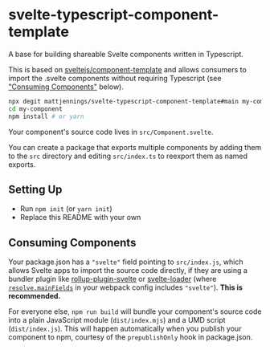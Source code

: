 # svelte-typescript-component-template

A base for building shareable Svelte components written in Typescript.

This is based on [sveltejs/component-template](https://github.com/sveltejs/component-template) and allows consumers to import the .svelte components without requiring Typescript (see ["Consuming Components"](#consuming-components) below).

```bash
npx degit mattjennings/svelte-typescript-component-template#main my-component
cd my-component
npm install # or yarn
```

Your component's source code lives in `src/Component.svelte`.

You can create a package that exports multiple components by adding them to the `src` directory and editing `src/index.ts` to reexport them as named exports.

## Setting Up

- Run `npm init` (or `yarn init`)
- Replace this README with your own

## Consuming Components

Your package.json has a `"svelte"` field pointing to `src/index.js`, which allows Svelte apps to import the source code directly, if they are using a bundler plugin like [rollup-plugin-svelte](https://github.com/sveltejs/rollup-plugin-svelte) or [svelte-loader](https://github.com/sveltejs/svelte-loader) (where [`resolve.mainFields`](https://webpack.js.org/configuration/resolve/#resolve-mainfields) in your webpack config includes `"svelte"`). **This is recommended.**

For everyone else, `npm run build` will bundle your component's source code into a plain JavaScript module (`dist/index.mjs`) and a UMD script (`dist/index.js`). This will happen automatically when you publish your component to npm, courtesy of the `prepublishOnly` hook in package.json.
